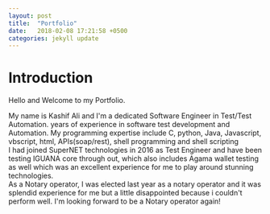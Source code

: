 ```yaml
---
layout: post
title:  "Portfolio"
date:   2018-02-08 17:21:58 +0500
categories: jekyll update
---
```

<h1> Introduction</h1>
<p>Hello and Welcome to my Portfolio.<p> 
<div>My name is Kashif Ali and I'm a dedicated Software Engineer in Test/Test Automation. years of experience in software test 
development and Automation. My programming expertise include C, python, Java, Javascript, vbscript, html, APIs(soap/rest), shell programming and shell scripting </div>
<div>I had joined SuperNET technologies in 2016 as Test Engineer and have been testing IGUANA core through out, which also includes Agama wallet testing as well which was an excellent experience for me to play around stunning technologies.
</div>
<div>As a Notary operator, I was elected last year as a notary operator and it was splendid experience for me but a little disappointed because 
i couldn't perform well. I'm looking forward to be a Notary operator again!</div>




